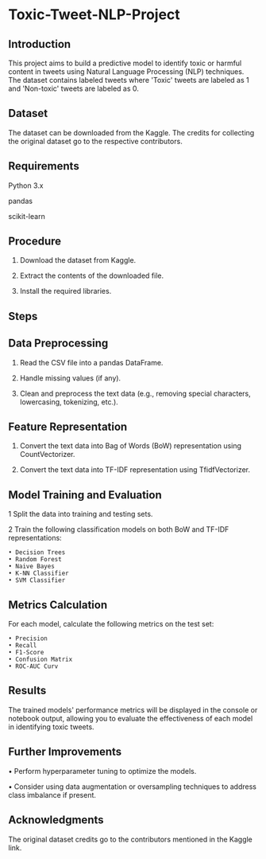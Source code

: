 # Toxic-Tweet-NLP-Project

## Introduction

This project aims to build a predictive model to identify toxic or harmful content in tweets using Natural Language Processing (NLP) techniques. The dataset contains labeled tweets where 'Toxic' tweets are labeled as 1 and 'Non-toxic' tweets are labeled as 0.
## Dataset

The dataset can be downloaded from the Kaggle. The credits for collecting the original dataset go to the respective contributors.
## Requirements
Python 3.x

pandas

scikit-learn
## Procedure
1) Download the dataset from Kaggle.

2) Extract the contents of the downloaded file.

3) Install the required libraries.
## Steps 

## Data Preprocessing

1) Read the CSV file into a pandas DataFrame.

2) Handle missing values (if any).

3) Clean and preprocess the text data (e.g., removing special characters, lowercasing, tokenizing, etc.).

## Feature Representation

1) Convert the text data into Bag of Words (BoW) representation using CountVectorizer.

2) Convert the text data into TF-IDF representation using TfidfVectorizer.

## Model Training and Evaluation
1 Split the data into training and testing sets.

2 Train the following classification models on both BoW and TF-IDF representations:

    • Decision Trees
    • Random Forest
    • Naive Bayes
    • K-NN Classifier
    • SVM Classifier
## Metrics Calculation

For each model, calculate the following metrics on the test set:

    • Precision
    • Recall
    • F1-Score
    • Confusion Matrix
    • ROC-AUC Curv
## Results

The trained models' performance metrics will be displayed in the console or notebook output, allowing you to evaluate the effectiveness of each model in identifying toxic tweets.
## Further Improvements

• Perform hyperparameter tuning to optimize the models.

• Consider using data augmentation or oversampling techniques to address class imbalance if present.
## Acknowledgments

The original dataset credits go to the contributors mentioned in the Kaggle link.
